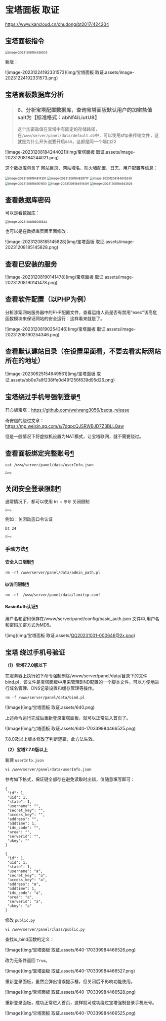 # 宝塔面板 取证

https://www.kancloud.cn/chudong/bt2017/424204

## 宝塔面板指令

<img src="img/宝塔面板 取证.assets/image-20231208184456503.png" alt="image-20231208184456503" style="zoom:67%;" />

新版：

![image-20231224192331573](img/宝塔面板 取证.assets/image-20231224192331573.png)



## 宝塔面板数据库分析

> ### 6、分析宝塔配置数据库，查询宝塔面板默认用户的加密盐值salt为【标准格式：abNf4iLiutU8】
>
> 这个加密盐值在宝塔中有固定的存储路径，在`/www/server/panel/data/default.db`中，可以使用sftp来传输文件，这就是为什么开头说要开启ssh，这都是同一个端口22

![image-20231208184244021](img/宝塔面板 取证.assets/image-20231208184244021.png)

这个数据库包含了 网站目录、网站域名、防火墙配置、日志、用户配置等信息：

<img src="img/宝塔面板 取证.assets/image-20231208184814551.png" alt="image-20231208184814551" style="zoom:67%;" />

<img src="img/宝塔面板 取证.assets/image-20231208184828717.png" alt="image-20231208184828717" style="zoom:67%;" />

<img src="img/宝塔面板 取证.assets/image-20231208184845240.png" alt="image-20231208184845240" style="zoom:67%;" />

<img src="img/宝塔面板 取证.assets/image-20231208184901650.png" alt="image-20231208184901650" style="zoom:67%;" />

<img src="img/宝塔面板 取证.assets/image-20231208184918491.png" alt="image-20231208184918491" style="zoom:67%;" />

<img src="img/宝塔面板 取证.assets/image-20231208184942826.png" alt="image-20231208184942826" style="zoom:67%;" />

## 查看数据库密码

可以是看数据库：

<img src="img/宝塔面板 取证.assets/image-20231208185055533.png" alt="image-20231208185055533" style="zoom:67%;" />

也可以是在数据库页面里面修改：

![image-20231208185145828](img/宝塔面板 取证.assets/image-20231208185145828.png)

## 查看已安装的服务

![image-20231208190141478](img/宝塔面板 取证.assets/image-20231208190141478.png)

## 查看软件配置（以PHP为例）

分析涉案网站服务器中的PHP配置文件，查看运维人员是否有禁用“exec”该高危函数模块来保证网站的安全运行：这样看来就是了。

![image-20231208190254346](img/宝塔面板 取证.assets/image-20231208190254346.png)

## 查看默认建站目录（在设置里面看，不要去看实际网站所在的地址）

![image-20230925154649561](img/宝塔面板 取证.assets/bb0e7a9f238ffe0d49f256f839d95d26.png)

## 宝塔绕过手机号强制登录[¶](https://www.forensics-wiki.com/linux/bt/#_10)

开心版宝塔：https://github.com/weiwang3056/baota_release

奇安信的绕过文章：https://mp.weixin.qq.com/s/7dqpcQJSRWBJD7Z3BLLQaw

但是一般情况下将虚拟机设置为NAT模式，让宝塔联网，就不需要绕过。

## 查看面板绑定完整账号[¶](https://www.forensics-wiki.com/linux/bt/#_4)

```
cat /www/server/panel/data/userInfo.json
```

<img src="img/宝塔面板 取证.assets/zhanghao.png" alt="img" style="zoom: 50%;" />

## 关闭安全登录限制[¶](https://www.forensics-wiki.com/linux/bt/#_5)

通常情况下，都可以使用 `bt` + `序号` 关闭限制

<img src="img/宝塔面板 取证.assets/QQ20231001-000122@2x.png" alt="img" style="zoom:50%;" />

例如：关闭动态口令认证

```
bt 24
```

<img src="img/宝塔面板 取证.assets/QQ20231001-000343@2x.png" alt="img" style="zoom:50%;" />

### 手动方法[¶](https://www.forensics-wiki.com/linux/bt/#_6)

#### 安全入口限制[¶](https://www.forensics-wiki.com/linux/bt/#_7)

```
rm -rf /www/server/panel/data/admin_path.pl
```

#### ip访问限制[¶](https://www.forensics-wiki.com/linux/bt/#ip)

```
rm -rf  /www/server/panel/data/limitip.conf
```

#### BasicAuth认证[¶](https://www.forensics-wiki.com/linux/bt/#basicauth)

用户名和密码保存在/www/server/panel/config/basic_auth.json 文件中,用户名和密码加密方式为MD5。

![img](img/宝塔面板 取证.assets/QQ20231001-000646@2x.png)

## 宝塔 绕过手机号验证
**（1）宝塔7.7.0版以下**

在服务器上执行如下命令强制删除/www/server/panel/data/目录下的文件bind.pl，该文件是宝塔面板中用来管理BIND配置的一个脚本文件，可以方便地进行域名管理、DNS记录设置和缓存管理等操作。

`rm -f /www/server/panel/data/bind.pl`

![Image](img/宝塔面板 取证.assets/640.png)

上述命令运行完成后重新登录宝塔面板，就可以正常进入首页了。

![Image](img/宝塔面板 取证.assets/640-170339984466525.png)



7.8.0及以上版本修改了判断逻辑，此方法失效。

**（2）宝塔7.7.0版以上**

新建 `userInfo.json`

`vi /www/server/panel/data/userInfo.json`

参考如下格式，保证键全部存在避免读取时出错，值随意填写即可：

```
{
 "id": 1,
 "uid": 1,
 "state": 1,
 "username": "",
 "secret_key": "",
 "access_key": "",
 "address": "",
 "addtime": 1,
 "idc_code": "",
 "area": "",
 "serverid": "",
 "ukey": ""
}
```

```
{
 "id": 1,
 "uid": 1,
 "state": 1,
 "username": "a",
 "secret_key": "a",
 "access_key": "a",
 "address": "a",
 "addtime": 1,
 "idc_code": "a",
 "area": "a",
 "serverid": "a",
 "ukey": "a"
}
```

修改 `public.py`

`vi /www/server/panel/class/public.py`

查找is_bind函数的定义：

![Image](img/宝塔面板 取证.assets/640-170339984466526.png)

改为无条件返回 `True`。

![Image](img/宝塔面板 取证.assets/640-170339984466527.png)

重新登录面板，虽然会弹出错误提示框，但关闭后不影响功能使用。

![Image](img/宝塔面板 取证.assets/640-170339984466528.png)

重新登录面板，成功正常进入首页，这样就可成功绕过宝塔强制登录手机账号。

![Image](img/宝塔面板 取证.assets/640-170339984466525.png)

